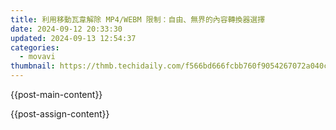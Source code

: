 ```yaml
---
title: 利用移動瓦韋解除 MP4/WEBM 限制：自由、無界的內容轉換器選擇
date: 2024-09-12 20:33:30
updated: 2024-09-13 12:54:37
categories:
  - movavi
thumbnail: https://thmb.techidaily.com/f566bd666fcbb760f9054267072a040c66295187d40d416ad4e72535016c81ea.jpg
---
```


{{post-main-content}}

<ins class="adsbygoogle"
     style="display:block"
     data-ad-format="autorelaxed"
     data-ad-client="ca-pub-7571918770474297"
     data-ad-slot="1223367746"></ins>

{{post-assign-content}}

<ins class="adsbygoogle"
     style="display:block"
     data-ad-client="ca-pub-7571918770474297"
     data-ad-slot="8358498916"
     data-ad-format="auto"
     data-full-width-responsive="true"></ins>
